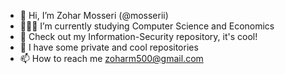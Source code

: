 - 👋 Hi, I’m Zohar Mosseri (@mosserii)
- 👨🏻‍💻 I’m currently studying Computer Science and Economics 
- 👻 Check out my Information-Security repository, it's cool!
- 🤫 I have some private and cool repositories  
- 📫 How to reach me zoharm500@gmail.com

<!---
mosserii/mosserii is a ✨ special ✨ repository because its `README.md` (this file) appears on your GitHub profile.
You can click the Preview link to take a look at your changes.
--->
